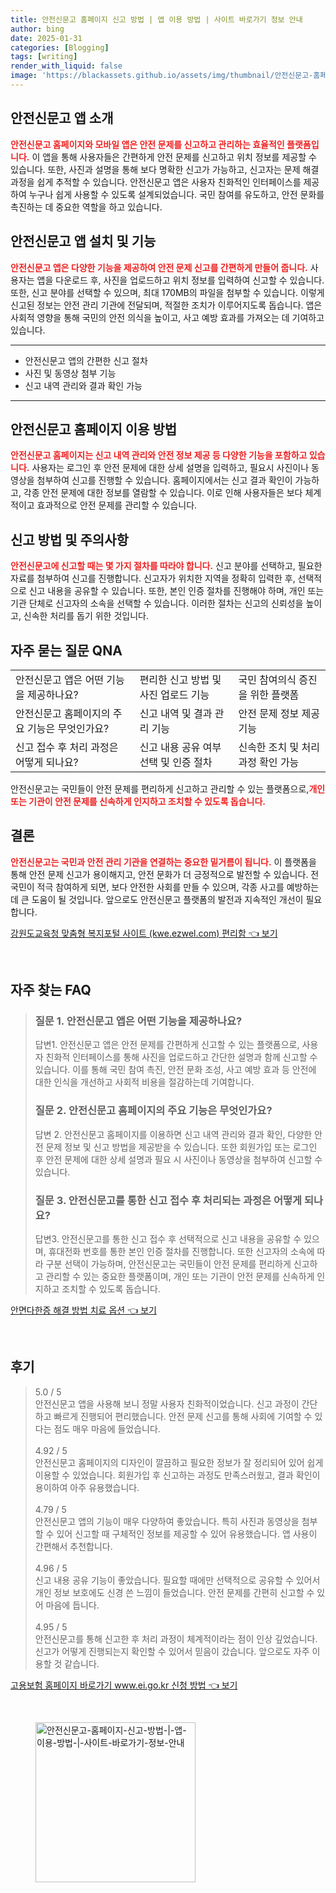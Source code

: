 ```yaml
---
title: 안전신문고 홈페이지 신고 방법 | 앱 이용 방법 | 사이트 바로가기 정보 안내
author: bing
date: 2025-01-31
categories: [Blogging]
tags: [writing]
render_with_liquid: false
image: 'https://blackassets.github.io/assets/img/thumbnail/안전신문고-홈페이지-신고-방법-|-앱-이용-방법-|-사이트-바로가기-정보-안내.webp'
---
```



<h2 id='안전신문고 앱 소개'>안전신문고 앱 소개</h2>

<p><b><span style="color: #ee2323;">안전신문고 홈페이지와 모바일 앱은 안전 문제를 신고하고 관리하는 효율적인 플랫폼입니다.</span></b> 이 앱을 통해 사용자들은 간편하게 안전 문제를 신고하고 위치 정보를 제공할 수 있습니다. 또한, 사진과 설명을 통해 보다 명확한 신고가 가능하고, 신고자는 문제 해결 과정을 쉽게 추적할 수 있습니다. 안전신문고 앱은 사용자 친화적인 인터페이스를 제공하여 누구나 쉽게 사용할 수 있도록 설계되었습니다. 국민 참여를 유도하고, 안전 문화를 촉진하는 데 중요한 역할을 하고 있습니다.</p>

<h2 id='안전신문고 앱 설치 및 기능'>안전신문고 앱 설치 및 기능</h2>

<p><b><span style="color: #ee2323;">안전신문고 앱은 다양한 기능을 제공하여 안전 문제 신고를 간편하게 만들어 줍니다.</span></b> 사용자는 앱을 다운로드 후, 사진을 업로드하고 위치 정보를 입력하여 신고할 수 있습니다. 또한, 신고 분야를 선택할 수 있으며, 최대 170MB의 파일을 첨부할 수 있습니다. 이렇게 신고된 정보는 안전 관리 기관에 전달되며, 적절한 조치가 이루어지도록 돕습니다. 앱은 사회적 영향을 통해 국민의 안전 의식을 높이고, 사고 예방 효과를 가져오는 데 기여하고 있습니다.</p>

<hr />

<ul>
    <li>안전신문고 앱의 간편한 신고 절차</li>
    <li>사진 및 동영상 첨부 기능</li>
    <li>신고 내역 관리와 결과 확인 가능</li>
</ul>

<hr />

<h2 id='안전신문고 홈페이지 이용 방법'>안전신문고 홈페이지 이용 방법</h2>

<p><b><span style="color: #ee2323;">안전신문고 홈페이지는 신고 내역 관리와 안전 정보 제공 등 다양한 기능을 포함하고 있습니다.</span></b> 사용자는 로그인 후 안전 문제에 대한 상세 설명을 입력하고, 필요시 사진이나 동영상을 첨부하여 신고를 진행할 수 있습니다. 홈페이지에서는 신고 결과 확인이 가능하고, 각종 안전 문제에 대한 정보를 열람할 수 있습니다. 이로 인해 사용자들은 보다 체계적이고 효과적으로 안전 문제를 관리할 수 있습니다.</p>

<h2 id='신고 방법 및 주의사항'>신고 방법 및 주의사항</h2>

<p><b><span style="color: #ee2323;">안전신문고에 신고할 때는 몇 가지 절차를 따라야 합니다.</span></b> 신고 분야를 선택하고, 필요한 자료를 첨부하여 신고를 진행합니다. 신고자가 위치한 지역을 정확히 입력한 후, 선택적으로 신고 내용을 공유할 수 있습니다. 또한, 본인 인증 절차를 진행해야 하며, 개인 또는 기관 단체로 신고자의 소속을 선택할 수 있습니다. 이러한 절차는 신고의 신뢰성을 높이고, 신속한 처리를 돕기 위한 것입니다.</p>

<h2 id='자주 묻는 질문 QNA'>자주 묻는 질문 QNA</h2>

<table>
    <tr>
        <td>안전신문고 앱은 어떤 기능을 제공하나요?</td>
        <td>편리한 신고 방법 및 사진 업로드 기능</td>
        <td>국민 참여의식 증진을 위한 플랫폼</td>
    </tr>
    <tr>
        <td>안전신문고 홈페이지의 주요 기능은 무엇인가요?</td>
        <td>신고 내역 및 결과 관리 기능</td>
        <td>안전 문제 정보 제공 기능</td>
    </tr>
    <tr>
        <td>신고 접수 후 처리 과정은 어떻게 되나요?</td>
        <td>신고 내용 공유 여부 선택 및 인증 절차</td>
        <td>신속한 조치 및 처리 과정 확인 가능</td>
    </tr>
</table>

<p>안전신문고는 국민들이 안전 문제를 편리하게 신고하고 관리할 수 있는 플랫폼으로,<b><span style="color: #ee2323;">개인 또는 기관이 안전 문제를 신속하게 인지하고 조치할 수 있도록 돕습니다.</span></b></p>

<h2 id='결론'>결론</h2>

<p><b><span style="color: #ee2323;">안전신문고는 국민과 안전 관리 기관을 연결하는 중요한 밑거름이 됩니다.</span></b> 이 플랫폼을 통해 안전 문제 신고가 용이해지고, 안전 문화가 더 긍정적으로 발전할 수 있습니다. 전 국민이 적극 참여하게 되면, 보다 안전한 사회를 만들 수 있으며, 각종 사고를 예방하는 데 큰 도움이 될 것입니다. 앞으로도 안전신문고 플랫폼의 발전과 지속적인 개선이 필요합니다.</p>


<p><a class="click-button" title="강원도교육청 맞춤형 복지포털 사이트 (kwe.ezwel.com) 편리함" href="https://blackassets.github.io/posts/%EA%B0%95%EC%9B%90%EB%8F%84%EA%B5%90%EC%9C%A1%EC%B2%AD-%EB%A7%9E%EC%B6%A4%ED%98%95-%EB%B3%B5%EC%A7%80%ED%8F%AC%ED%84%B8-%EC%82%AC%EC%9D%B4%ED%8A%B8-(kwe.ezwel.com)-%ED%8E%B8%EB%A6%AC%ED%95%A8/" rel="dofollow">강원도교육청 맞춤형 복지포털 사이트 (kwe.ezwel.com) 편리함 👈 보기</a></p><br>
<h2 id='자주_찾는_FAQ'>자주 찾는 FAQ</h2>
<div itemscope="" itemtype="https://schema.org/FAQPage"> 
<blockquote> 
<div itemscope="" itemprop="mainEntity" itemtype="https://schema.org/Question"> 
<h3 itemprop="name">질문 1. 안전신문고 앱은 어떤 기능을 제공하나요?</h3> 
<div itemscope="" itemprop="acceptedAnswer" itemtype="https://schema.org/Answer"> 
<span itemprop="text"> 
<p>답변1. 안전신문고 앱은 안전 문제를 간편하게 신고할 수 있는 플랫폼으로, 사용자 친화적 인터페이스를 통해 사진을 업로드하고 간단한 설명과 함께 신고할 수 있습니다. 이를 통해 국민 참여 촉진, 안전 문화 조성, 사고 예방 효과 등 안전에 대한 인식을 개선하고 사회적 비용을 절감하는데 기여합니다.</p> 
</span> 
</div> 
</div> 

<div itemscope="" itemprop="mainEntity" itemtype="https://schema.org/Question"> 
<h3 itemprop="name">질문 2. 안전신문고 홈페이지의 주요 기능은 무엇인가요?</h3> 
<div itemscope="" itemprop="acceptedAnswer" itemtype="https://schema.org/Answer"> 
<span itemprop="text"> 
<p>답변 2. 안전신문고 홈페이지를 이용하면 신고 내역 관리와 결과 확인, 다양한 안전 문제 정보 및 신고 방법을 제공받을 수 있습니다. 또한 회원가입 또는 로그인 후 안전 문제에 대한 상세 설명과 필요 시 사진이나 동영상을 첨부하여 신고할 수 있습니다.</p> 
</span> 
</div> 
</div> 

<div itemscope="" itemprop="mainEntity" itemtype="https://schema.org/Question"> 
<h3 itemprop="name">질문 3. 안전신문고를 통한 신고 접수 후 처리되는 과정은 어떻게 되나요?</h3> 
<div itemscope="" itemprop="acceptedAnswer" itemtype="https://schema.org/Answer"> 
<span itemprop="text"> 
<p>답변3. 안전신문고를 통한 신고 접수 후 선택적으로 신고 내용을 공유할 수 있으며, 휴대전화 번호를 통한 본인 인증 절차를 진행합니다. 또한 신고자의 소속에 따라 구분 선택이 가능하며, 안전신문고는 국민들이 안전 문제를 편리하게 신고하고 관리할 수 있는 중요한 플랫폼이며, 개인 또는 기관이 안전 문제를 신속하게 인지하고 조치할 수 있도록 돕습니다.</p> 
</span> 
</div> 
</div> 
</blockquote> 
</div>
<p><a class="click-button" title="안면다한증 해결 방법 치료 옵션" href="https://blackassets.github.io/posts/%EC%95%88%EB%A9%B4%EB%8B%A4%ED%95%9C%EC%A6%9D-%ED%95%B4%EA%B2%B0-%EB%B0%A9%EB%B2%95-%EC%B9%98%EB%A3%8C-%EC%98%B5%EC%85%98/" rel="dofollow">안면다한증 해결 방법 치료 옵션 👈 보기</a></p><br>
<h2 id='후기'>후기</h2>
<div itemscope itemtype="https://schema.org/Product">
  <blockquote>
  <div itemprop="review" itemscope itemtype="https://schema.org/Review">
      <div itemprop="reviewRating" itemscope itemtype="https://schema.org/Rating"> <span itemprop="ratingValue">5.0</span> / <span itemprop="bestRating">5</span> </div>
      <span itemprop="reviewBody">안전신문고 앱을 사용해 보니 정말 사용자 친화적이었습니다. 신고 과정이 간단하고 빠르게 진행되어 편리했습니다. 안전 문제 신고를 통해 사회에 기여할 수 있다는 점도 매우 마음에 들었습니다.</span>
  </div>
  <br>
  <div itemprop="review" itemscope itemtype="https://schema.org/Review">
      <div itemprop="reviewRating" itemscope itemtype="https://schema.org/Rating"> <span itemprop="ratingValue">4.92</span> / <span itemprop="bestRating">5</span> </div>
      <span itemprop="reviewBody">안전신문고 홈페이지의 디자인이 깔끔하고 필요한 정보가 잘 정리되어 있어 쉽게 이용할 수 있었습니다. 회원가입 후 신고하는 과정도 만족스러웠고, 결과 확인이 용이하여 아주 유용했습니다.</span>
  </div>
  <br>
  <div itemprop="review" itemscope itemtype="https://schema.org/Review">
      <div itemprop="reviewRating" itemscope itemtype="https://schema.org/Rating"> <span itemprop="ratingValue">4.79</span> / <span itemprop="bestRating">5</span> </div>
      <span itemprop="reviewBody">안전신문고 앱의 기능이 매우 다양하여 좋았습니다. 특히 사진과 동영상을 첨부할 수 있어 신고할 때 구체적인 정보를 제공할 수 있어 유용했습니다. 앱 사용이 간편해서 추천합니다.</span>
  </div>
  <br>
  <div itemprop="review" itemscope itemtype="https://schema.org/Review">
      <div itemprop="reviewRating" itemscope itemtype="https://schema.org/Rating"> <span itemprop="ratingValue">4.96</span> / <span itemprop="bestRating">5</span> </div>
      <span itemprop="reviewBody">신고 내용 공유 기능이 좋았습니다. 필요할 때에만 선택적으로 공유할 수 있어서 개인 정보 보호에도 신경 쓴 느낌이 들었습니다. 안전 문제를 간편히 신고할 수 있어 마음에 듭니다.</span>
  </div>
  <br>
  <div itemprop="review" itemscope itemtype="https://schema.org/Review">
      <div itemprop="reviewRating" itemscope itemtype="https://schema.org/Rating"> <span itemprop="ratingValue">4.95</span> / <span itemprop="bestRating">5</span> </div>
      <span itemprop="reviewBody">안전신문고를 통해 신고한 후 처리 과정이 체계적이라는 점이 인상 깊었습니다. 신고가 어떻게 진행되는지 확인할 수 있어서 믿음이 갔습니다. 앞으로도 자주 이용할 것 같습니다.</span>
  </div>
  </blockquote>
</div>
<p><a class="click-button" title="고용보험 홈페이지 바로가기 www.ei.go.kr 신청 방법" href="https://blackassets.github.io/posts/%EA%B3%A0%EC%9A%A9%EB%B3%B4%ED%97%98-%ED%99%88%ED%8E%98%EC%9D%B4%EC%A7%80-%EB%B0%94%EB%A1%9C%EA%B0%80%EA%B8%B0-www.ei.go.kr-%EC%8B%A0%EC%B2%AD-%EB%B0%A9%EB%B2%95/" rel="dofollow">고용보험 홈페이지 바로가기 www.ei.go.kr 신청 방법 👈 보기</a></p><br>
<figure class="image"><img src="https://blackassets.github.io/assets/img/thumbnail/안전신문고-홈페이지-신고-방법-|-앱-이용-방법-|-사이트-바로가기-정보-안내.webp" alt="안전신문고-홈페이지-신고-방법-|-앱-이용-방법-|-사이트-바로가기-정보-안내" width="256" height="256"></figure>